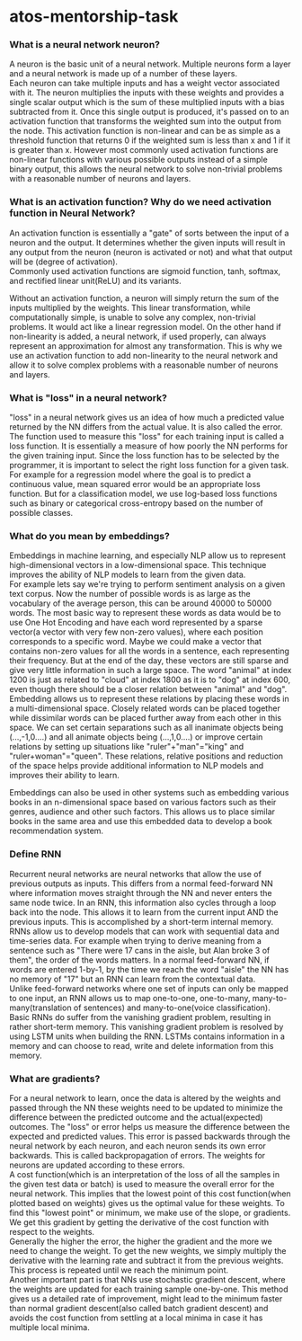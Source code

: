 # atos-mentorship-task
 
### What is a neural network neuron?
A neuron is the basic unit of a neural network. Multiple neurons form a layer and a neural network is made up of a number of these layers.  
Each neuron can take multiple inputs and has a weight vector associated with it. The neuron multiplies the inputs with these weights and provides a single scalar output which is the sum of these multiplied inputs with a bias subtracted from it. Once this single output is produced, it's passed on to an activation function that transforms the weighted sum into the output from the node. This activation function is non-linear and can be as simple as a threshold function that returns 0 if the weighted sum is less than x and 1 if it is greater than x. However most commonly used activation functions are non-linear functions with various possible outputs instead of a simple binary output, this allows the neural network to solve non-trivial problems with a reasonable number of neurons and layers.
  
### What is an activation function? Why do we need activation function in Neural Network?  
An activation function is essentially a "gate" of sorts between the input of a neuron and the output. It determines whether the given inputs will result in any output from the neuron (neuron is activated or not) and what that output will be (degree of activation).  
Commonly used activation functions are sigmoid function, tanh, softmax, and rectified linear unit(ReLU) and its variants.
  
Without an activation function, a neuron will simply return the sum of the inputs multiplied by the weights. This linear transformation, while computationally simple, is unable to solve any complex, non-trivial problems. It would act like a linear regression model. On the other hand if non-linearity is added, a neural network, if used properly, can always represent an approximation for almost any transformation. This is why we use an activation function to add non-linearity to the neural network and allow it to solve complex problems with a reasonable number of neurons and layers.  
  
### What is "loss" in a neural network?
"loss" in a neural network gives us an idea of how much a predicted value returned by the NN differs from the actual value. It is also called the error. The function used to measure this "loss" for each training input is called a loss function. It is essentially a measure of how poorly the NN performs for the given training input. Since the loss function has to be selected by the programmer, it is important to select the right loss function for a given task. For example for a regression model where the goal is to predict a continuous value, mean squared error would be an appropriate loss function. But for a classification model, we use log-based loss functions such as binary or categorical cross-entropy based on the number of possible classes.

### What do you mean by embeddings?  
Embeddings in machine learning, and especially NLP allow us to represent high-dimensional vectors in a low-dimensional space. This technique improves the ability of NLP models to learn from the given data.  
For example lets say we're trying to perform sentiment analysis on a given text corpus. Now the number of possible words is as large as the vocabulary of the average person, this can be around 40000 to 50000 words. The most basic way to represent these words as data would be to use One Hot Encoding and have each word represented by a sparse vector(a vector with very few non-zero values), where each position corresponds to a specific word. Maybe we could make a vector that contains non-zero values for all the words in a sentence, each representing their frequency. But at the end of the day, these vectors are still sparse and give very little information in such a large space. The word "animal" at index 1200 is just as related to "cloud" at index 1800 as it is to "dog" at index 600, even though there should be a closer relation between "animal" and "dog".  
Embedding allows us to represent these relations by placing these words in a multi-dimensional space. Closely related words can be placed together while dissimilar words can be placed further away from each other in this space. We can set certain separations such as all inanimate objects being (...,-1,0....) and all animate objects being (...,1,0....) or improve certain relations by setting up situations like "ruler"+"man"="king" and "ruler+woman"="queen". These relations, relative positions and reduction of the space helps provide additional information to NLP models and improves their ability to learn.  

Embeddings can also be used in other systems such as embedding various books in an n-dimensional space based on various factors such as their genres, audience and other such factors. This allows us to place similar books in the same area and use this embedded data to develop a book recommendation system.  
  
### Define RNN
Recurrent neural networks are neural networks that allow the use of previous outputs as inputs. This differs from a normal feed-forward NN where information moves straight through the NN and never enters the same node twice. In an RNN, this information also cycles through a loop back into the node. This allows it to learn from the current input AND the previous inputs. This is accomplished by a short-term internal memory. RNNs allow us to develop models that can work with sequential data and time-series data. For example when trying to derive meaning from a sentence such as "There were 17 cans in the aisle, but Alan broke 3 of them", the order of the words matters. In a normal feed-forward NN, if words are entered 1-by-1, by the time we reach the word "aisle" the NN has no memory of "17" but an RNN can learn from the contextual data.  
Unlike feed-forward networks where one set of inputs can only be mapped to one input, an RNN allows us to map one-to-one, one-to-many, many-to-many(translation of sentences) and many-to-one(voice classification).  
Basic RNNs do suffer from the vanishing gradient problem, resulting in rather short-term memory. This vanishing gradient problem is resolved by using LSTM units when building the RNN. LSTMs contains information in a memory and can choose to read, write and delete information from this memory.  
  
### What are gradients?
For a neural network to learn, once the data is altered by the weights and passed through the NN these weights need to be updated to minimize the difference between the predicted outcome and the actual(expected) outcomes. The "loss" or error helps us measure the difference between the expected and predicted values. This error is passed backwards through the neural network by each neuron, and each neuron sends its own error backwards. This is called backpropagation of errors. The weights for neurons are updated according to these errors.  
A cost function(which is an interpretation of the loss of all the samples in the given test data or batch) is used to measure the overall error for the neural network. This implies that the lowest point of this cost function(when plotted based on weights) gives us the optimal value for these weights. To find this "lowest point" or minimum, we make use of the slope, or gradients. We get this gradient by getting the derivative of the cost function with respect to the weights.  
Generally the higher the error, the higher the gradient and the more we need to change the weight. To get the new weights, we simply multiply the derivative with the learning rate and subtract it from the previous weights. This process is repeated until we reach the minimum point.  
Another important part is that NNs use stochastic gradient descent, where the weights are updated for each training sample one-by-one. This method gives us a detailed rate of improvement, might lead to the minimum faster than normal gradient descent(also called batch gradient descent) and avoids the cost function from settling at a local minima in case it has multiple local minima.